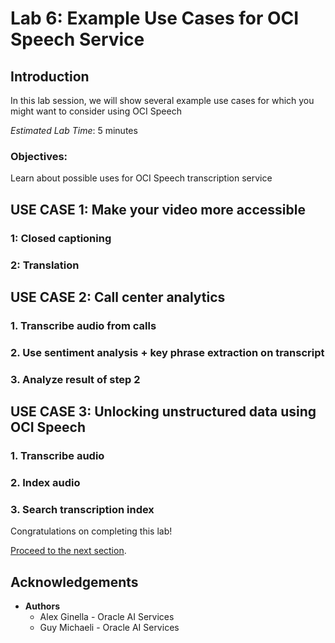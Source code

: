 # Lab 6: Example Use Cases for OCI Speech Service

## Introduction

In this lab session, we will show several example use cases for which you might want to consider using OCI Speech

*Estimated Lab Time*: 5 minutes

### Objectives:

Learn about possible uses for OCI Speech transcription service


## **USE CASE 1:** Make your video more accessible 
 
### 1: Closed captioning

### 2: Translation


## **USE CASE 2:** Call center analytics

### 1. Transcribe audio from calls

### 2. Use sentiment analysis + key phrase extraction on transcript

### 3. Analyze result of step 2


## **USE CASE 3:** Unlocking unstructured data using OCI Speech

### 1. Transcribe audio

### 2. Index audio

### 3. Search transcription index

Congratulations on completing this lab!

[Proceed to the next section](#next).

## Acknowledgements
* **Authors**
    * Alex Ginella - Oracle AI Services
    * Guy Michaeli - Oracle AI Services